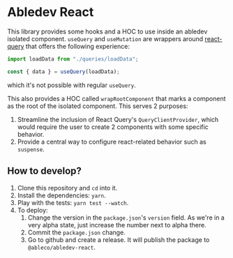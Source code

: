 # Abledev React

This library provides some hooks and a HOC to use inside an abledev isolated
component. `useQuery` and `useMutation` are wrappers around
[react-query](https://react-query.tanstack.com) that offers the following
experience:

```ts
import loadData from "./queries/loadData";

const { data } = useQuery(loadData);
```

which it's not possible with regular `useQuery`.

This also provides a HOC called `wrapRootComponent` that marks a component as
the root of the isolated component. This serves 2 purposes:

1. Streamline the inclusion of React Query's `QueryClientProvider`, which would
   require the user to create 2 components with some specific behavior.
2. Provide a central way to configure react-related behavior such as `suspense`.

## How to develop?

1. Clone this repository and `cd` into it.
2. Install the dependencies: `yarn`.
3. Play with the tests: `yarn test --watch`.
4. To deploy:
   1. Change the version in the `package.json`'s `version` field. As we're in a
      very alpha state, just increase the number next to alpha there.
   2. Commit the `package.json` change.
   3. Go to github and create a release. It will publish the package to
      `@ableco/abledev-react`.
